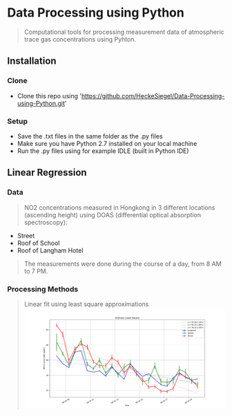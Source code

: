 # Data Processing using Python
>Computational tools for processing measurement data of atmospheric trace gas concentrations using Pyhton.

## Installation
### Clone
- Clone this repo using 'https://github.com/HeckeSiegel/Data-Processing-using-Python.git'
### Setup
- Save the .txt files in the same folder as the .py files
- Make sure you have Python 2.7 installed on your local machine
- Run the .py files using for example IDLE (built in Python IDE)
## Linear Regression
### Data
>NO2 concentrations measured in Hongkong in 3 different locations (ascending height) using DOAS (differential optical absorption spectroscopy): 
- Street
- Roof of School
- Roof of Langham Hotel
>The measurements were done during the course of a day, from 8 AM to 7 PM.
### Processing Methods
>Linear fit using least square approximations
![ordinary](https://github.com/HeckeSiegel/Data-Processing-using-Python/blob/master/ordinary.png)
